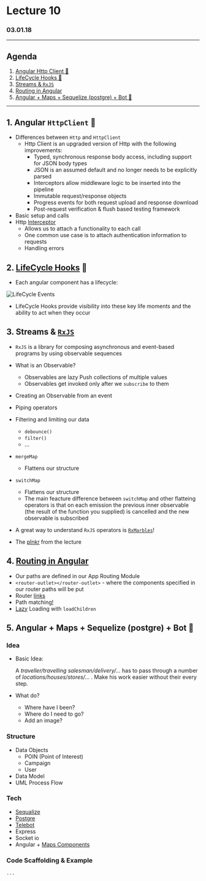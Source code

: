 # Lecture 10

### 03.01.18

---

## Agenda

1. [Angular Http Client 📐](#1-angular-http-client-📐)
1. [LifeCycle Hooks 🎣](#2-lifecycle-hooks-🎣)
1. [Streams & `RxJS`](#3-streams-rxjs)
1. [Routing in Angular](#4-routing-in-angular)
1. [Angular + Maps + Sequelize (postgre) + Bot 🤖](#5-angular-maps-sequelize-postgre-bot-🤖)

---

## 1. Angular `HttpClient` 📐

* Differences between `Http` and `HttpClient`
  * Http Client is an upgraded version of Http with the following improvements:
    * Typed, synchronous response body access, including support for JSON body types
    * JSON is an assumed default and no longer needs to be explicitly parsed
    * Interceptors allow middleware logic to be inserted into the pipeline
    * Immutable request/response objects
    * Progress events for both request upload and response download
    * Post-request verification & flush based testing framework
* Basic setup and calls
* Http [Interceptor](https://medium.com/@ryanchenkie_40935/angular-authentication-using-the-http-client-and-http-interceptors-2f9d1540eb8)
  * Allows us to attach a functionality to each call
  * One common use case is to attach authentication information to requests
  * Handling errors

## 2. [LifeCycle Hooks](https://angular.io/guide/lifecycle-hooks) 🎣

* Each angular component has a lifecycle:

![LifeCycle Events](https://angular.io/generated/images/guide/lifecycle-hooks/hooks-in-sequence.png)

* LifeCycle Hooks provide visibility into these key life moments and the ability to act when they occur

## 3. Streams & [`RxJS`](http://reactivex.io/rxjs/manual/overview.html)

* `RxJS` is a library for composing asynchronous and event-based programs by using observable sequences
* What is an Observable?
  * Observables are lazy Push collections of multiple values
  * Observables get invoked only after we `subscribe` to them
* Creating an Observable from an event
* Piping operators
* Filtering and limiting our data
  * `debounce()`
  * `filter()`
  * ...
* `mergeMap`
  * Flattens our structure
* `switchMap`
  * Flattens our structure
  * The main feacture difference between `switchMap` and other flatteing operators is that on each emission the previous inner observable (the result of the function you supplied) is cancelled and the new observable is subscribed
* A great way to understand `RxJS` operators is [`RxMarbles`](http://rxmarbles.com)!

* The [plnkr](http://plnkr.co/edit/I8X52GU85f3r7hTT5uen?p=preview) from the lecture

## 4. [Routing in Angular](https://angular.io/guide/router)

* Our paths are defined in our App Routing Module
* `<router-outlet></router-outlet>` - where the components specified in our router paths will be put
* Router [links](https://angular.io/api/router/RouterLink)
* Path matching[!](https://vsavkin.com/the-powerful-url-matching-engine-of-angular-router-775dad593b03)
* [Lazy](https://angular-2-training-book.rangle.io/handout/modules/lazy-loading-module.html) Loading with `loadChildren`

## 5. Angular + Maps + Sequelize (postgre) + Bot 🤖

### Idea

* Basic Idea:

  A *traveller/travelling salesman/delivery/...* has to pass through a number of *locations/houses/stores/...* .
  Make his work easier without their every step.

* What do?
  * Where have I been?
  * Where do I need to go?
  * Add an image?

### Structure

* Data Objects
  * POIN (Point of Interest)
  * Campaign
  * User
* Data Model
* UML Process Flow

### Tech

* [Sequalize](http://docs.sequelizejs.com)
* [Postgre](https://www.postgresql.org)
* [Telebot](https://github.com/mullwar/telebot)
* Express
* Socket io
* Angular + [Maps Components](https://angular-maps.com/api-docs/agm-core/)

### Code Scaffolding & Example

    ...
